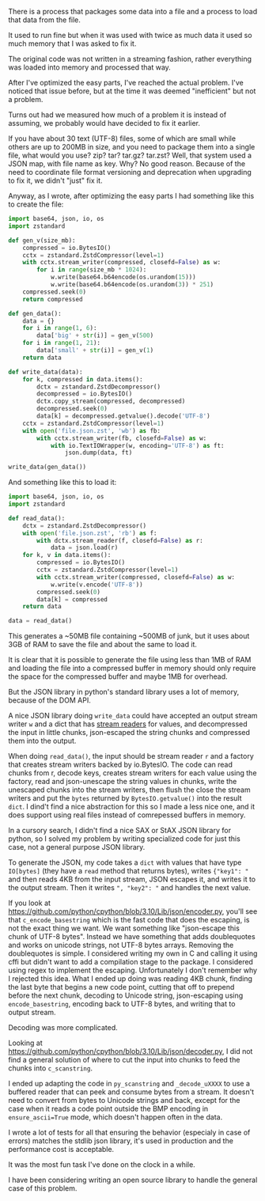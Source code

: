 There is a process that packages some data into a file and a process to load that data from the file.

It used to run fine but when it was used with twice as much data it used so much memory that I was asked to fix it.

The original code was not written in a streaming fashion,
rather everything was loaded into memory and processed that way.

After I've optimized the easy parts, I've reached the actual problem.
I've noticed that issue before, but at the time it was deemed "inefficient" but not a problem.

Turns out had we measured how much of a problem it is instead of assuming,
we probably would have decided to fix it earlier.

If you have about 30 text (UTF-8) files, some of which are small while others are up to 200MB in size,
and you need to package them into a single file, what would you use? zip? tar? tar.gz? tar.zst?
Well, that system used a JSON map, with file name as key. Why? No good reason.
Because of the need to coordinate file format versioning and deprecation when upgrading to fix it,
we didn't "just" fix it.

Anyway, as I wrote, after optimizing the easy parts I had something like this to create the file:

```python
import base64, json, io, os
import zstandard

def gen_v(size_mb):
    compressed = io.BytesIO()
    cctx = zstandard.ZstdCompressor(level=1)
    with cctx.stream_writer(compressed, closefd=False) as w:
        for i in range(size_mb * 1024):
            w.write(base64.b64encode(os.urandom(15)))
            w.write(base64.b64encode(os.urandom(3)) * 251)
    compressed.seek(0)
    return compressed

def gen_data():
    data = {}
    for i in range(1, 6):
        data['big' + str(i)] = gen_v(500)
    for i in range(1, 21):
        data['small' + str(i)] = gen_v(1)
    return data

def write_data(data):
    for k, compressed in data.items():
        dctx = zstandard.ZstdDecompressor()
        decompressed = io.BytesIO()
        dctx.copy_stream(compressed, decompressed)
        decompressed.seek(0)
        data[k] = decompressed.getvalue().decode('UTF-8')
    cctx = zstandard.ZstdCompressor(level=1)
    with open('file.json.zst', 'wb') as fb:
        with cctx.stream_writer(fb, closefd=False) as w:
            with io.TextIOWrapper(w, encoding='UTF-8') as ft:
                json.dump(data, ft)

write_data(gen_data())
```

And something like this to load it:

```python
import base64, json, io, os
import zstandard

def read_data():
    dctx = zstandard.ZstdDecompressor()
    with open('file.json.zst', 'rb') as f:
        with dctx.stream_reader(f, closefd=False) as r:
            data = json.load(r)
    for k, v in data.items():
        compressed = io.BytesIO()
        cctx = zstandard.ZstdCompressor(level=1)
        with cctx.stream_writer(compressed, closefd=False) as w:
            w.write(v.encode('UTF-8'))
        compressed.seek(0)
        data[k] = compressed
    return data

data = read_data()
```

This generates a ~50MB file containing ~500MB of junk, but it uses about 3GB of RAM
to save the file and about the same to load it.

It is clear that it is possible to generate the file using less than 1MB of RAM and
loading the file into a compressed buffer in memory should only require
the space for the compressed buffer and maybe 1MB for overhead.

But the JSON library in python's standard library uses a lot of memory, because of the DOM API.

A nice JSON library doing `write_data` could have accepted an output stream writer `w` 
and a dict that has [stream readers](https://python-zstandard.readthedocs.io/en/latest/decompressor.html#zstandard.ZstdDecompressor.stream_reader) for values,
and decompressed the input in little chunks, json-escaped the string chunks and compressed them into the output.

When doing `read_data()`, the input should be stream reader `r` and a factory that creates stream writers backed by io.BytesIO.
The code can read chunks from r, decode keys, creates stream writers for each value using the factory,
read and json-unescape the string values in chunks, write the unescaped chunks into the stream writers,
then flush the close the stream writers and put the `bytes` returned by `BytesIO.getvalue()` into the result `dict`.
I dind't find a nice abstraction for this so I made a less nice one,
and it does support using real files instead of comrepessed buffers in memory.

In a cursory search, I didn't find a nice SAX or StAX JSON library for python, so I solved my problem
by writing specialized code for just this case, not a general purpose JSON library.

To generate the JSON, my code takes a `dict` with values that have type `IO[bytes]`
(they have a `read` method that returns bytes), writes `{"key1": "` and then reads 4KB
from the input stream, JSON escapes it, and writes it to the output stream.
Then it writes `", "key2": "` and handles the next value.

If you look at https://github.com/python/cpython/blob/3.10/Lib/json/encoder.py, you'll see
that `c_encode_basestring` which is the fast code that does the escaping, is not the exact thing we want.
We want something like "json-escape this chunk of UTF-8 bytes".
Instead we have something that adds doublequotes and works on unicode strings, not UTF-8 bytes arrays.
Removing the doublequotes is simple.
I considered writing my own in C and calling it using cffi but didn't want to add a compilation stage to the package.
I considered using regex to implement the escaping. Unfortunately I don't remember why I rejected this idea.
What I ended up doing was reading 4KB chunk, finding the last byte that begins a new code point,
cutting that off to prepend before the next chunk, decoding to Unicode string, json-escaping using `encode_basestring`,
encoding back to UTF-8 bytes, and writing that to output stream.

Decoding was more complicated.

Looking at https://github.com/python/cpython/blob/3.10/Lib/json/decoder.py,
I did not find a general solution of where to cut the input into chunks to feed the chunks into `c_scanstring`.

I ended up adapting the code in `py_scanstring` and `_decode_uXXXX` to use
a buffered reader that can peek and consume bytes from a stream.
It doesn't need to convert from bytes to Unicode strings and back,
except for the case when it reads a code point outside the BMP encoding in `ensure_ascii=True` mode,
which doesn't happen often in the data.

I wrote a lot of tests for all that ensuring the behavior (especialy in case of errors) matches the stdlib json library,
it's used in production and the performance cost is acceptable.

It was the most fun task I've done on the clock in a while.

I have been considering writing an open source library to handle the general case of this problem.

